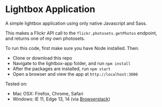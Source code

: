 # Lightbox Application
A simple lightbox application using only native Javascript and Sass.

This makes a Flickr API call to the `flickr.photosets.getPhotos` endpoint, and returns one of my own photosets.

To run this code, first make sure you have Node installed. Then:

* Clone or download this repo
* Navigate to the lightbox-app folder, and run `npm install`
* After the packages are installed, run `npm start`
* Open a browser and view the app at `http://localhost:3000`

Tested on:
* Mac OSX: Firefox, Chrome, Safari
* Windows: IE 11, Edge 13, 14 (via [Browserstack](https://www.browserstack.com/))
